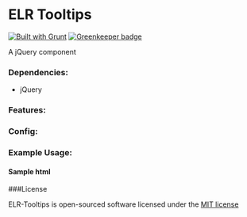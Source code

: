 # ELR Tooltips

[![Built with Grunt](https://cdn.gruntjs.com/builtwith.png)](http://gruntjs.com/) [![Greenkeeper badge](https://badges.greenkeeper.io/Beth3346/elr-tooltips.svg)](https://greenkeeper.io/)

A jQuery component

### Dependencies:

+ jQuery

### Features:

### Config:

### Example Usage:

#### Sample html

###License

ELR-Tooltips is open-sourced software licensed under the [MIT license](http://opensource.org/licenses/MIT)